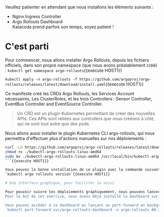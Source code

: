 Veuillez patienter en attendant que nous installons les éléments suivants :
- Nginx Ingress Controller
- Argo Rollouts Dashboard<br/>
Katacoda prend parfois son temps, soyez patient !

# C'est parti
Pour commencer, nous allons installer Argo Rollouts, depuis les fichiers officiels, dans son propre namespace (que nous avons préalablement créé) :
`kubectl get namespace argo-rollouts`{{execute HOST1}}

`kubectl apply -n argo-rollouts -f https://github.com/argoproj/argo-rollouts/releases/latest/download/install.yaml`{{execute HOST1}}

Ce manifeste créé les CRDs Argo Rollouts, les Services Account nécessaires, Les ClusterRoles, et les trois Controllers : Sensor Controller, EventBus Controller and EventSource Controller.

> Un CRD est un plugin Kubernetes permettant de créer des nouvelles APIs. Ces APIs sont reliées aux controllers que nous crééons à côté, qui ne sont tout autre que des pods.

Nous allons aussi installer le plugin Kubernetes CLI argo-rollouts, qui nous permettra d'effectuer plus d'actions manuelles sur nos déploiements : 

```bash
curl -LO https://github.com/argoproj/argo-rollouts/releases/latest/download/kubectl-argo-rollouts-linux-amd64
chmod +x ./kubectl-argo-rollouts-linux-amd64
sudo mv ./kubectl-argo-rollouts-linux-amd64 /usr/local/bin/kubectl-argo-rollouts
```{{execute HOST1}}

Vous pouvez la bonne installation de ce plugin avec la commande suivante : 
`kubectl argo rollouts version`{{execute HOST1}}

# Une interface graphique, pour faciliter le suivi

Pour pouvoir suivre les déploiements graphiquement, nous pouvons lancer un dashboard localement ou l'installer sur le cluster.
Pour le but de cet exercice, nous avons déjà installé le dashboard sur le cluster dans le namespace `argo-rollouts`.

Vous pouvez accéder à ce dashboard en lançant un port-forward en background ainsi : 
`kubectl port-forward svc/argo-rollouts-dashboard -n argo-rollouts 80:3100 --address='0.0.0.0' &`{{execute HOST1}}
